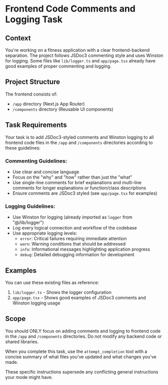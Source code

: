 # Frontend Code Comments and Logging Task

## Context
You're working on a fitness application with a clear frontend-backend separation. The project follows JSDoc3 commenting style and uses Winston for logging. Some files like `lib/logger.ts` and `app/page.tsx` already have good examples of proper commenting and logging.

## Project Structure
The frontend consists of:
- `/app` directory (Next.js App Router)
- `/components` directory (Reusable UI components)

## Task Requirements
Your task is to add JSDoc3-styled comments and Winston logging to all frontend code files in the `/app` and `/components` directories according to these guidelines:

### Commenting Guidelines:
- Use clear and concise language
- Focus on the "why" and "how" rather than just the "what"
- Use single-line comments for brief explanations and multi-line comments for longer explanations or function/class descriptions
- Ensure comments are JSDoc3 styled (see `app/page.tsx` for examples)

### Logging Guidelines:
- Use Winston for logging (already imported as `logger` from "@/lib/logger")
- Log every logical connection and workflow of the codebase
- Use appropriate logging levels:
  - `error`: Critical failures requiring immediate attention
  - `warn`: Warning conditions that should be addressed
  - `info`: Informational messages highlighting application progress
  - `debug`: Detailed debugging information for development

## Examples
You can use these existing files as reference:
1. `lib/logger.ts` - Shows the logger configuration
2. `app/page.tsx` - Shows good examples of JSDoc3 comments and Winston logging usage

## Scope
You should ONLY focus on adding comments and logging to frontend code in the `/app` and `/components` directories. Do not modify any backend code or shared libraries.

When you complete this task, use the `attempt_completion` tool with a concise summary of what files you've updated and what changes you've made.

These specific instructions supersede any conflicting general instructions your mode might have.